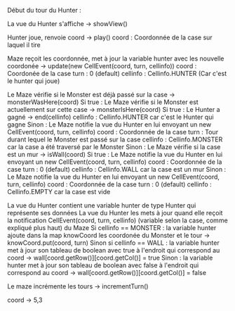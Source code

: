 Début du tour du Hunter :

La vue du Hunter s'affiche -> showView()

Hunter joue, renvoie coord -> play()
    coord : Coordonnée de la case sur laquel il tire

Maze reçoit les coordonnée, met à jour la variable hunter avec les nouvelle coordonée -> update(new CellEvent(coord, turn, cellinfo))
    coord : Coordonée de la case
    turn : 0 (default)
    cellinfo : Cellinfo.HUNTER (Car c'est le hunter qui joue)

Le Maze vérifie si le Monster est déjà passé sur la case -> monsterWasHere(coord)
Si true :
    Le Maze vérifie si le Monster est actuellement sur cette case -> monsterIsHere(coord)
    Si true : 
        Le Hunter a gagné -> end(cellinfo)
            cellinfo : Cellinfo.HUNTER car c'est le Hunter qui gagne
    Sinon :
        Le Maze notifie la vue du Hunter en lui envoyant un new CellEvent(coord, turn, cellinfo)
            coord : Coordonnée de la case
            turn : Tour durant lequel le Monster est passé sur la case
            cellinfo : Cellinfo.MONSTER car la case a été traversé par le Monster
Sinon : 
    Le Maze vérifie si la case est un mur -> isWall(coord)
    Si true :
        Le Maze notifie la vue du Hunter en lui envoyant un new CellEvent(coord, turn, cellinfo)
            coord : Coordonnée de la case
            turn : 0 (default)
            cellinfo : Cellinfo.WALL car la case est un mur
    Sinon : 
        Le Maze notifie la vue du Hunter en lui envoyant un new CellEvent(coord, turn, cellinfo)
            coord : Coordonnée de la case
            turn : 0 (default)
            cellinfo : Cellinfo.EMPTY car la case est vide

La vue du Hunter contient une variable hunter de type Hunter qui représente ses données
La vue du Hunter les mets à jour quand elle reçoit la notification CellEvent(coord, turn, cellinfo) (variable selon la case, comme expliqué plus haut) du Maze
Si cellinfo == MONSTER : 
    la variable hunter ajoute dans la map knowCoord les coordonée du Monster et le tour -> knowCoord.put(coord, turn)
Sinon si cellinfo == WALL :
    la variable hunter met à jour son tableau de boolean avec true à l'endroit qui correspond au coord -> wall[coord.getRow()][coord.getCol()] = true
Sinon :
    la variable hunter met à jour son tableau de boolean avec false à l'endroit qui correspond au coord -> wall[coord.getRow()][coord.getCol()] = false
    
Le maze incrémente les tours -> incrementTurn()







coord -> 5,3

